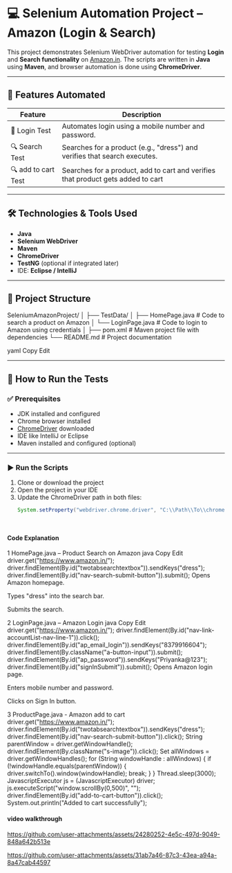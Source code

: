 # 💻 Selenium Automation Project – Amazon (Login & Search)

This project demonstrates Selenium WebDriver automation for testing **Login** and **Search functionality** on [Amazon.in](https://www.amazon.in/). The scripts are written in **Java** using **Maven**, and browser automation is done using **ChromeDriver**.

---

## 📌 Features Automated

| Feature            | Description                                                                 |
|--------------------|-----------------------------------------------------------------------------|
| 🔐 Login Test       | Automates login using a mobile number and password.                         |
| 🔍 Search Test      | Searches for a product (e.g., "dress") and verifies that search executes.   |
| 🔍 add to cart Test | Searches for a product, add to cart and verifies that product gets added to cart|


---

## 🛠️ Technologies & Tools Used

- **Java**
- **Selenium WebDriver**
- **Maven**
- **ChromeDriver**
- **TestNG** (optional if integrated later)
- IDE: **Eclipse / IntelliJ**

---

## 📁 Project Structure

SeleniumAmazonProject/ │ ├── TestData/ │ ├── HomePage.java # Code to search a product on Amazon │ └── LoginPage.java # Code to login to Amazon using credentials │ ├── pom.xml # Maven project file with dependencies └── README.md # Project documentation

yaml
Copy
Edit

---

## 🧪 How to Run the Tests

### ✅ Prerequisites

- JDK installed and configured
- Chrome browser installed
- [ChromeDriver](https://chromedriver.chromium.org/) downloaded
- IDE like IntelliJ or Eclipse
- Maven installed and configured (optional)

---

### ▶️ Run the Scripts

1. Clone or download the project
2. Open the project in your IDE
3. Update the ChromeDriver path in both files:
   ```java
   System.setProperty("webdriver.chrome.driver", "C:\\Path\\To\\chromedriver.exe");




#### Code Explanation

1️ HomePage.java – Product Search on Amazon
java
Copy
Edit
driver.get("https://www.amazon.in/");
driver.findElement(By.id("twotabsearchtextbox")).sendKeys("dress");
driver.findElement(By.id("nav-search-submit-button")).submit();
Opens Amazon homepage.

Types "dress" into the search bar.

Submits the search.

2️ LoginPage.java – Amazon Login
java
Copy
Edit
driver.get("https://www.amazon.in/");
driver.findElement(By.id("nav-link-accountList-nav-line-1")).click();
driver.findElement(By.id("ap_email_login")).sendKeys("8379916604");
driver.findElement(By.className("a-button-input")).submit();
driver.findElement(By.id("ap_password")).sendKeys("Priyanka@123");
driver.findElement(By.id("signInSubmit")).submit();
Opens Amazon login page.

Enters mobile number and password.

Clicks on Sign In button.

3 ProductPage.java - Amazon add to cart
driver.get("https://www.amazon.in/");
		driver.findElement(By.id("twotabsearchtextbox")).sendKeys("dress");
		driver.findElement(By.id("nav-search-submit-button")).click();
String parentWindow = driver.getWindowHandle();
driver.findElement(By.className("s-image")).click();
Set<String> allWindows = driver.getWindowHandles();
		for (String windowHandle : allWindows) {
			if (!windowHandle.equals(parentWindow)) {
				driver.switchTo().window(windowHandle);
				break;
			}
		}
		Thread.sleep(3000); 
		JavascriptExecutor js = (JavascriptExecutor) driver;
		js.executeScript("window.scrollBy(0,500)", "");
		driver.findElement(By.id("add-to-cart-button")).click();
		System.out.println("Added to cart successfully");



#### video walkthrough
https://github.com/user-attachments/assets/24280252-4e5c-497d-9049-848a642b513e

https://github.com/user-attachments/assets/31ab7a46-87c3-43ea-a94a-8a47cab44597

